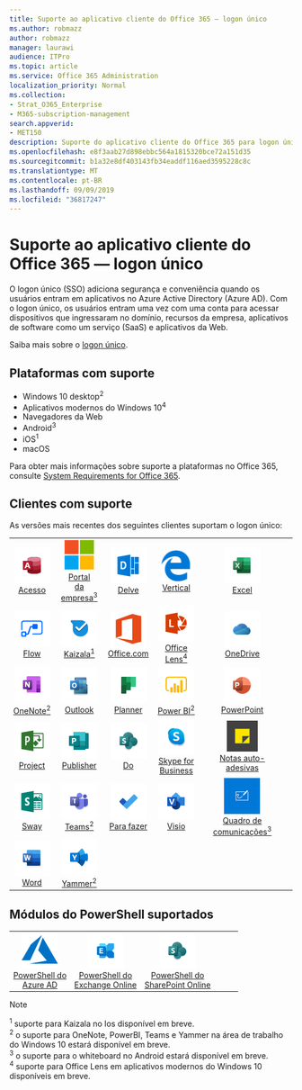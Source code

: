 ```yaml
---
title: Suporte ao aplicativo cliente do Office 365 — logon único
ms.author: robmazz
author: robmazz
manager: laurawi
audience: ITPro
ms.topic: article
ms.service: Office 365 Administration
localization_priority: Normal
ms.collection:
- Strat_O365_Enterprise
- M365-subscription-management
search.appverid:
- MET150
description: Suporte do aplicativo cliente do Office 365 para logon único.
ms.openlocfilehash: e8f3aab27d898ebbc564a1815320bce72a151d35
ms.sourcegitcommit: b1a32e8df403143fb34eaddf116aed3595228c8c
ms.translationtype: MT
ms.contentlocale: pt-BR
ms.lasthandoff: 09/09/2019
ms.locfileid: "36817247"
---
```

# <a name="office-365-client-app-support--single-sign-on"></a>Suporte ao aplicativo cliente do Office 365 — logon único

O logon único (SSO) adiciona segurança e conveniência quando os usuários entram em aplicativos no Azure Active Directory (Azure AD). Com o logon único, os usuários entram uma vez com uma conta para acessar dispositivos que ingressaram no domínio, recursos da empresa, aplicativos de software como um serviço (SaaS) e aplicativos da Web.

Saiba mais sobre o [logon único](https://docs.microsoft.com/azure/active-directory/manage-apps/what-is-single-sign-on).

## <a name="supported-platforms"></a>Plataformas com suporte

 - Windows 10 desktop<sup>2</sup>
 - Aplicativos modernos do Windows 10<sup>4</sup>
 - Navegadores da Web
 - Android<sup>3</sup>
 - iOS<sup>1</sup>
 - macOS

Para obter mais informações sobre suporte a plataformas no Office 365, consulte [System Requirements for Office 365](https://products.office.com/office-system-requirements).

## <a name="supported-clients"></a>Clientes com suporte

As versões mais recentes dos seguintes clientes suportam o logon único:

| | | | | | |
|:---:|:---:|:---:|:---:|:---:|:---:|
| ![Ícone do Access](media/o365-access-64x64.png) <br> [Acesso](https://products.office.com/access) | ![Ícone do portal da empresa](media/o365-microsoft-64x64.png) <br> [Portal <br> da empresa<sup>3</sup>](https://docs.microsoft.com/intune-user-help/sign-in-to-the-company-portal) | ![Ícone do Delve](media/o365-delve-64x64.png) <br> [Delve](https://products.office.com/business/intelligent-search) | ![Ícone de borda](media/o365-edge-64x64.png) <br> [Vertical](https://www.microsoft.com/windows/microsoft-edge) | ![Ícone do Excel](media/o365-excel-64x64.png) <br> [Excel](https://products.office.com/excel) 
| ![Ícone de fluxo](media/o365-flow-64x64.png) <br> [Flow](https://flow.microsoft.com) | ![Ícone de Kaizala](media/o365-kaizala-64x64.png) <br> [Kaizala<sup>1</sup>](https://products.office.com/en/business/microsoft-kaizala) | ![Ícone de Office.com](media/o365-office-64x64.png) <br> [Office.com](https://www.office.com/) | ![Ícone de lente](media/o365-lens-64x64.png) <br> [Office Lens<sup>4</sup>](https://www.microsoft.com/p/office-lens/9wzdncrfj3t8?activetab=pivot%3Aoverviewtab) | ![Ícone do OneDrive for Business](media/o365-OneDrive-64x64.png) <br> [OneDrive](https://products.office.com/onedrive-for-business/online-cloud-storage) 
| ![Ícone do OneNote](media/o365-OneNote-64x64.png) <br> [OneNote<sup>2</sup>](https://products.office.com/onenote) | ![Ícone do Outlook](media/o365-outlook-64x64.png) <br> [Outlook](https://products.office.com/outlook) | ![Ícone do Planner](media/o365-planner-64x64.png) <br> [Planner](https://products.office.com/business/task-management-software) | ![Ícone do PowerBI](media/o365-powerbi-64x64.png) <br> [Power BI<sup>2</sup>](https://powerbi.microsoft.com)| ![Ícone do PowerPoint](media/o365-powerpoint-64x64.png) <br> [PowerPoint](https://products.office.com/powerpoint) 
| ![Ícone de projeto](media/o365-project-64x64.png) <br> [Project](https://products.office.com/project) | ![Ícone do Publisher](media/o365-publisher-64x64.png) <br> [Publisher](https://products.office.com/publisher) | ![Ícone do SharePoint](media/o365-sharepoint-64x64.png) <br> [Do](https://products.office.com/sharepoint) | ![Ícone do Skype for Business](media/o365-skypeforbusiness-64x64.png) <br> [Skype for <br> Business](https://www.skype.com/business/) | ![Ícone de notas auto-adesivas](media/o365-stickynotes-64x64.png) <br> [Notas auto-adesivas](https://www.microsoft.com/p/microsoft-sticky-notes/9nblggh4qghw) 
| ![Ícone de Sway](media/o365-sway-64x64.png) <br> [Sway](https://sway.com) | ![Ícone do teams](media/o365-teams-64x64.png) <br> [Teams<sup>2</sup>](https://products.office.com/microsoft-teams/group-chat-software) | ![Ícone de tarefas pendentes](media/o365-todo-64x64.png) <br> [Para fazer](https://todo.microsoft.com) | ![Ícone do Visio](media/o365-visio-64x64.png) <br> [Visio](https://products.office.com/visio/flowchart-software) | ![Ícone de quadro de comunicações](media/o365-whiteboard-64x64.png) <br> [Quadro de comunicações<sup>3</sup>](https://whiteboard.microsoft.com/) 
| ![Ícone do Word](media/o365-word-64x64.png) <br> [Word](https://products.office.com/word) | ![Ícone do Yammer](media/o365-yammer-64x64.png) <br> [Yammer<sup>2</sup>](https://products.office.com/yammer/yammer-overview) |

## <a name="supported-powershell-modules"></a>Módulos do PowerShell suportados

| | | | | | |
|:---:|:---:|:---:|:---:|:---:|:---:|
| ![Ícone do Azure](media/o365-azure-64x64.png) <br> [PowerShell do <br> Azure AD](https://docs.microsoft.com/powershell/azure/active-directory/overview?view=azureadps-2.0) | ![Ícone do Exchange](media/o365-exchange-64x64.png) <br> [PowerShell do <br> Exchange Online](https://docs.microsoft.com/powershell/exchange/exchange-online/exchange-online-powershell?view=exchange-ps) | ![Ícone do SharePoint](media/o365-sharepoint-64x64.png) <br> [PowerShell do <br> SharePoint Online](https://docs.microsoft.com/sharepoint/manage-team-and-communication-sites-in-powershell)

> [!NOTE]
> <sup>1</sup> suporte para Kaizala no Ios disponível em breve. <br>
> <sup>2</sup> o suporte para OneNote, PowerBI, Teams e Yammer na área de trabalho do Windows 10 estará disponível em breve. <br>
> <sup>3</sup> o suporte para o whiteboard no Android estará disponível em breve. <br>
> <sup>4</sup> suporte para Office Lens em aplicativos modernos do Windows 10 disponíveis em breve. <br>
